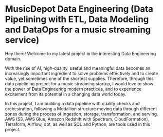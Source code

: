 # MusicDepot Data Engineering (Data Pipelining with ETL, Data Modeling and DataOps for a music streaming service)

Hey there! Welcome to my latest project in the interesting Data Engineering domain.

With the rise of AI, high-quality, useful and meaningful data becomes an increasingly important ingredient to solve problems effectively and to create value, yet sometimes one of the shortest supplies. 
Therefore, through this data pipelining project for a music streaming startup, I would love to show the power of Data Engineering modern practices, and to experience excitement from its potential in a changing data world today.

In this project, I am building a data pipeline with quality checks and orchestration, following a Medallion structure moving data through different zones during the process of ingestion, storage, transformation, and serving. AWS (S3, AWS Glue, Amazon Redshift with Spectrum, CloudFormation), Terraform, Airflow, dbt, as well as SQL and Python, are tools used in this project.

